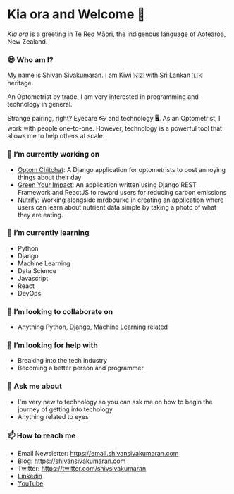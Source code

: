 # Kia ora and Welcome 👋

_Kia ora_ is a greeting in Te Reo Māori, the indigenous language of Aotearoa, New Zealand.

### 😄 Who am I?
My name is Shivan Sivakumaran. I am Kiwi 🇳🇿 with Sri Lankan 🇱🇰 heritage.

An Optometrist by trade, I am very interested in programming and technology in general.

Strange pairing, right? Eyecare 👓 and technology 🖥️. As an Optometrist, I work with people one-to-one. However, technology is a powerful tool that allows me to help others at scale.

###  🔭 I’m currently working on
- [Optom Chitchat]("https://github.com/optom-chitchat"): A Django application for optometrists to post annoying things about their day
- [Green Your Impact]("https://github.com/shivans93/green-your-impact"): An application written using Django REST Framework and ReactJS to reward users for reducing carbon emissions
- [Nutrify](https://github.com/shivans93/nutrify): Working alongside [mrdbourke](https://github.com/mrdbourke) in creating an application where users can learn about nutrient data simple by taking a photo of what they are eating.

### 🌱 I’m currently learning 
- Python
- Django
- Machine Learning
- Data Science
- Javascript
- React
- DevOps

### 👯 I’m looking to collaborate on
- Anything Python, Django, Machine Learning related

### 🤔 I’m looking for help with
- Breaking into the tech industry
- Becoming a better person and programmer

### 💬 Ask me about
- I'm very new to technology so you can ask me on how to begin the journey of getting into techology
- Anything related to eyes

### 📫 How to reach me
- Email Newsletter: https://email.shivansivakumaran.com
- Blog: https://shivansivakumaran.com
- Twitter: https://twitter.com/shivsivakumaran
- [Linkedin](https://www.linkedin.com/in/shivan-sivakumaran-40149818a/)
- [YouTube](https://www.youtube.com/channel/UCrbYXWUmeCy4GqArthu4hCwg)
<!--
**ShivanS93/ShivanS93** is a ✨ _special_ ✨ repository because its `README.md` (this file) appears on your GitHub profile.

Here are some ideas to get you started:

- 🔭 I’m currently working on ...
- 🌱 I’m currently learning ...
- 👯 I’m looking to collaborate on ...
- 🤔 I’m looking for help with ...
- 💬 Ask me about ...
- 📫 How to reach me: ...
- 😄 Pronouns: ...
- ⚡ Fun fact: ...
-->
